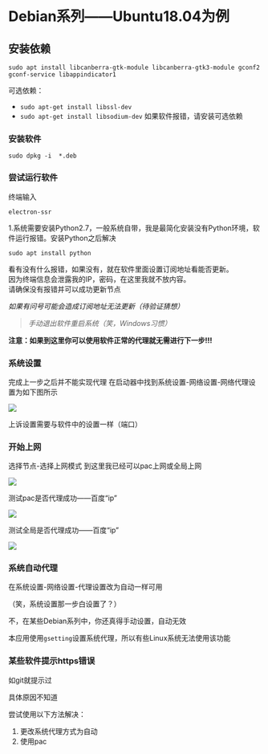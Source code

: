 # Debian系列——Ubuntu18.04为例

## 安装依赖

`sudo apt install libcanberra-gtk-module libcanberra-gtk3-module gconf2 gconf-service libappindicator1`

可选依赖：
- `sudo apt-get install libssl-dev`
- `sudo apt-get install libsodium-dev`
如果软件报错，请安装可选依赖

### 安装软件

`sudo dpkg -i  *.deb`

### 尝试运行软件

终端输入

`electron-ssr`

1.系统需要安装Python2.7，一般系统自带，我是最简化安装没有Python环境，软件运行报错。安装Python之后解决

`sudo apt install python`

看有没有什么报错，如果没有，就在软件里面设置订阅地址看能否更新。<br>
因为终端信息会泄露我的IP，密码，在这里我就不放内容。<br>
请确保没有报错并可以成功更新节点<br>

*如果有问号可能会造成订阅地址无法更新（待验证猜想）*

> *手动退出软件重启系统（笑，Windows习惯）*

**注意：如果到这里你可以使用软件正常的代理就无需进行下一步!!!**

### 系统设置

完成上一步之后并不能实现代理
在启动器中找到系统设置-网络设置-网络代理设置为如下图所示

![](https://github.com/qingshuisiyuan/electron-ssr-backup/blob/master/img/ubuntu/2.png?raw=true)

上诉设置需要与软件中的设置一样（端口）

### 开始上网
选择节点-选择上网模式
到这里我已经可以pac上网或全局上网

![](https://github.com/qingshuisiyuan/electron-ssr-backup/blob/master/img/ubuntu/3.png?raw=true)

测试pac是否代理成功——百度“ip”

![](https://github.com/qingshuisiyuan/electron-ssr-backup/blob/master/img/ubuntu/4.png?raw=true)

测试全局是否代理成功——百度“ip”

![](https://github.com/qingshuisiyuan/electron-ssr-backup/blob/master/img/ubuntu/5.png?raw=true)

### 系统自动代理

在系统设置-网络设置-代理设置改为自动一样可用

（笑，系统设置那一步白设置了？）

不，在某些Debian系列中，你还真得手动设置，自动无效

本应用使用`gsetting`设置系统代理，所以有些Linux系统无法使用该功能

### 某些软件提示https错误

如git就提示过

具体原因不知道

尝试使用以下方法解决：

1. 更改系统代理方式为自动
2. 使用pac
